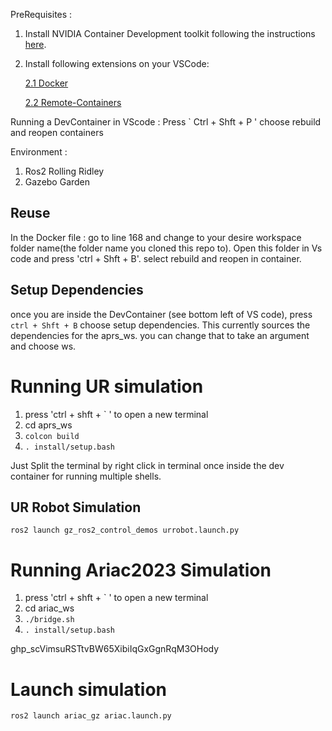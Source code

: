 
PreRequisites :

1. Install NVIDIA Container Development toolkit
            following the instructions
 [here](https://docs.nvidia.com/datacenter/cloud-native/container-toolkit/latest/install-guide.html).

2. Install following extensions on your VSCode: 

    [2.1 Docker](https://marketplace.visualstudio.com/items?itemName=ms-azuretools.vscode-docker)

    [2.2 Remote-Containers](https://marketplace.visualstudio.com/items?itemName=ms-vscode-remote.remote-containers)

Running a DevContainer in VScode :
Press ` Ctrl + Shft + P ' choose rebuild and reopen containers

Environment :

1. Ros2 Rolling Ridley
2. Gazebo Garden

## Reuse
    
In the Docker file : go to line 168 and change to your desire workspace folder name(the folder name you cloned this repo to).
Open this folder in Vs code and press 'ctrl + Shft + B'. select rebuild and reopen in container.

## Setup Dependencies

once you are inside the DevContainer (see bottom left of VS code), press `ctrl + Shft + B` choose setup dependencies. This currently sources the dependencies for the aprs_ws. you can change that to take an argument and choose ws.

# Running UR simulation

1. press 'ctrl + shft + ` ' to open a new terminal
2. cd aprs_ws
3. ```colcon build```
4. ```. install/setup.bash```

Just Split the terminal by right click in terminal once inside the dev container for running multiple shells.

## UR Robot Simulation

```
ros2 launch gz_ros2_control_demos urrobot.launch.py
```

# Running Ariac2023 Simulation

1. press 'ctrl + shft + ` ' to open a new terminal
2. cd ariac_ws
3. ```./bridge.sh```
4. ```. install/setup.bash```

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

# Launch simulation

```
ros2 launch ariac_gz ariac.launch.py
```
